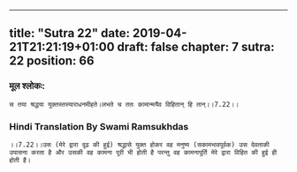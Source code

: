
---
title: "Sutra 22"
date: 2019-04-21T21:21:19+01:00
draft: false
chapter: 7
sutra: 22
position: 66
---
### मूल श्लोकः:
```
स तया श्रद्धया युक्तस्तस्याराधनमीहते।लभते च ततः कामान्मयैव विहितान् हि तान्।।7.22।।

```

### Hindi Translation By Swami Ramsukhdas
```
।।7.22।।उस (मेरे द्वारा दृढ़ की हुई) श्रद्धासे युक्त होकर वह मनुष्य (सकामभावपूर्वक) उस देवताकी उपासना करता है और उसकी वह कामना पूरी भी होती है परन्तु वह कामनापूर्ति मेरे द्वारा विहित की हुई ही होती है। 

```

